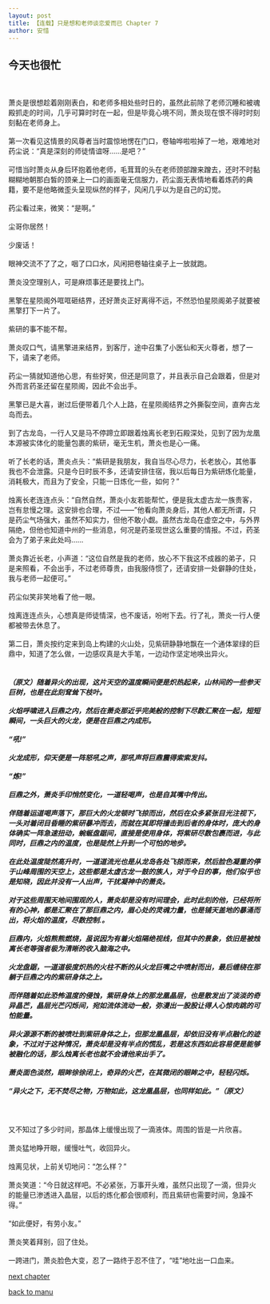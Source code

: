 ```yaml
---
layout: post
title: 【连载】只是想和老师谈恋爱而已 Chapter 7
author: 安惜
---
```




## 今天也很忙
<br><br>萧炎是很想趁着刚刚表白，和老师多相处些时日的，虽然此前除了老师沉睡和被魂殿抓走的时间，几乎可算时时在一起，但是毕竟心境不同，萧炎现在恨不得时时刻刻黏在老师身上。<br><br>第一次看见这情景的风尊者当时震惊地愣在门口，卷轴哗啦啦掉了一地，艰难地对药尘说：“真是深刻的师徒情谊呀……是吧？”<br><br>可惜当时萧炎从身后环抱着他老师，毛茸茸的头在老师颈部蹭来蹭去，还时不时黏糊糊地朝那白皙的颈亲上一口的画面毫无信服力，药尘面无表情地看着炼药的典籍，要不是他略微歪头呈现纵然的样子，风闲几乎以为是自己的幻觉。<br><br>药尘看过来，微笑：“是啊。”<br><br>尘哥你居然！<br><br>少废话！<br><br>眼神交流不了了之，咽了口口水，风闲把卷轴往桌子上一放就跑。<br><br>萧炎没空理别人，可是麻烦事还是要找上门。<br><br>黑擎在星陨阁外哐哐砸结界，还好萧炎正好离得不远，不然恐怕星陨阁弟子就要被黑擎打下一片了。<br><br>紫研的事不能不帮。<br><br>萧炎叹口气，请黑擎进来结界，到客厅，途中召集了小医仙和天火尊者，想了一下，请来了老师。<br><br>药尘一猜就知道他心思，有些好笑，但还是同意了，并且表示自己会跟着，但是对外而言药圣还留在星陨阁，因此不会出手。<br><br>黑擎已是大喜，谢过后便带着几个人上路，在星陨阁结界之外撕裂空间，直奔古龙岛而去。<br><br>到了古龙岛，一行人又是马不停蹄立即跟着烛离长老到石殿深处，见到了因为龙凰本源被实体化的能量包裹的紫研，毫无生机，萧炎也是心一痛。<br><br>听了长老的话，萧炎点头：“紫研是我朋友，我自当尽心尽力，长老放心，其他事我也不会泄露。只是今日时辰不多，还请安排住宿，我以后每日为紫研炼化能量，消耗极大，而且为了安全，只能一日炼化一些，如何？”<br><br>烛离长老连连点头：“自然自然，萧炎小友若能帮忙，便是我太虚古龙一族贵客，岂有怠慢之理。这安排也合理，不过——”他看向萧炎身后，其他人都无所谓，只是药尘气场强大，虽然不知实力，但他不敢小觑。虽然古龙岛在虚空之中，与外界隔绝，但他也知道中州的一些消息，何况是药圣现世这么重要的情报。不过，药圣会为了弟子来此处吗……<br><br>萧炎靠近长老，小声道：“这位自然是我的老师，放心不下我这不成器的弟子，只是来照看，不会出手，不过老师尊贵，由我服侍惯了，还请安排一处僻静的住处，我与老师一起便可。” <br><br>药尘似笑非笑地看了他一眼。<br><br>烛离连连点头，心想真是师徒情深，也不废话，吩咐下去。行了礼，萧炎一行人便都被带去休息了。<br><br>第二日，萧炎按约定来到岛上构建的火山处，见紫研静静地飘在一个通体翠绿的巨鼎中，知道了怎么做，一边感叹真是大手笔，一边动作坚定地唤出异火。<br><br>
##### （原文）随着异火的出现，这片天空的温度瞬间便是炽热起来，山林间的一些参天巨树，也是在此刻耷耸下枝叶。 <br><br>火焰呼啸进入巨鼎之内，然后在萧炎那近乎完美般的控制下尽数汇聚在一起，短短瞬间，一头巨大的火龙，便是在巨鼎之内成形。 <br><br> “吼!” <br><br>火龙成形，仰天便是一阵怒吼之声，那吼声将巨鼎震得索索发抖。 <br><br> “炼!” <br><br> 巨鼎之外，萧炎手印悄然变化，一道轻喝声，也是自其嘴中传出。 <br><br>伴随着运道喝声落下，那巨大的火龙顿时飞掠而出，然后在众多紧张目光注视下，一头对着闭目昏睡的紫研暴冲而去，而就在其即将撞击到后者的身体时，庞大的身体确实一阵急速扭动，蜿蜒盘踞间，直接是使用身体，将紫研尽数包裹而进，与此同时，巨鼎之内的温度，也是陡然上升到一个可怕的地步。<br><br>在此处温度陡然高升时，一道道流光也是从龙岛各处飞掠而来，然后脸色凝重的停于山峰周围的天空上，这些都是太虚古龙一鼓的族人，对于今日的事，他们似乎也是知晓，因此并没有一人出声，干扰凝神中的萧炎。 <br><br>对于这些周围天地间围观的人，萧炎却是没有时间理会，此时此刻的他，已经将所有的心神，都是汇聚在了那巨鼎之内，眉心处的灵魂力量，也是铺天盖地的暴涌而出，将火焰的温度，尽数控制.。<br><br>巨鼎内，火焰熊熊燃烧，虽说因为有着火焰隔绝视线，但其中的景象，依旧是被烛离长老等强者极为清晰的收入脑海之中。 <br><br>火龙盘踞，一道道极度炽热的火柱不断的从火龙巨嘴之中喷射而出，最后缠绕在那躺于巨鼎之内的紫研身体之上。 <br><br>而伴随着如此恐怖温度的侵蚀，紫研身体上的那龙凰晶层，也是散发出了淡淡的奇异晶芒，晶层光芒闪烁间，宛如流体流动一般，弥漫出一股股让得人心惊肉跳的可怕能量。 <br><br>异火源源不断的被喷吐到紫研身体之上，但那龙凰晶层，却依旧没有半点融化的迹象，不过对于这种情况，萧炎却是没有半点的慌乱，若是这东西如此容易便是能够被融化的话，那么烛离长老也就不会请他来出手了。<br><br> 萧炎面色淡然，眼眸徐徐闭上，奇异的火芒，在其微闭的眼眸之中，轻轻闪烁。 <br><br> “异火之下，无不焚尽之物，万物如此，这龙凰晶层，也同样如此。”（原文）
<br><br>又不知过了多少时间，那晶体上缓慢出现了一滴液体。周围的皆是一片欣喜。<br><br>萧炎猛地睁开眼，缓慢吐气，收回异火。<br><br>烛离见状，上前关切地问：“怎么样？”<br><br>萧炎笑道：“今日就这样吧。不必紧张，万事开头难，虽然只出现了一滴，但异火的能量已渗透进入晶层，以后的炼化都会很顺利，而且紫研也需要时间，急躁不得。”<br><br>“如此便好，有劳小友。”<br><br>萧炎笑着拜别，回了住处。<br><br>一跨进门，萧炎脸色大变，忍了一路终于忍不住了，“哇”地吐出一口血来。

[next chapter](https://allforyanchen.github.io/2020/07/19/post-43-chapter-8.html)

[back to manu](https://allforyanchen.github.io/2020/07/19/post-43.html)
